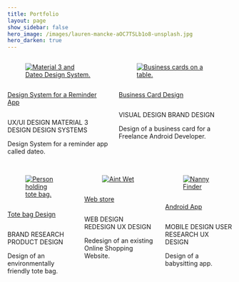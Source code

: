 ```yaml
---
title: Portfolio 
layout: page 
show_sidebar: false 
hero_image: /images/lauren-mancke-aOC7TSLb1o8-unsplash.jpg 
hero_darken: true
---
```


<html lang="en">
<head>
  <meta charset="utf-8">
  <meta name="viewport" content="width=device-width, initial-scale=1">
</head>

<div class="columns is-centered block">
   <div class="column">
    <div class="block">
      <a href="/dateo-design-system/">
        <figure class="image is-4by3">
          <img src="/images/dateo-design-system-feature-graphics.png" alt="Material 3 and Dateo Design System." loading="eager">
        </figure>
        </a>
    </div>
    <div class="block">
        <div class="columns">
            <div class="column">
                <a href="/dateo-design-system/">
                <p class="block title is-4">Design System for a Reminder App</p>
                </a>
            </div>
        </div>
        <p class="block">
            <span class="tag is-link is-small is-grouped-right">UX/UI DESIGN</span>
            <span class="tag is-link is-small is-grouped-right">MATERIAL 3 DESIGN</span>
            <span class="tag is-link is-small is-grouped-right">DESIGN SYSTEMS</span>
        </p>
        <p class="subtitle is-5">Design System for a reminder app called dateo.</p>
    </div>
   </div>
   <div class="column">
    <div class="block">
        <a href="/business-cards/">
            <figure class="image is-4by3">
                <img src="/images/business-card-feature-graphics-crop.png" alt="Business cards on a table." loading="eager">
            </figure>
        </a>
    </div>
    <div class="block">
        <div class="columns">
            <div class="column">
                <a href="/business-cards/">
                    <p class="block title is-4">Business Card Design</p>
                </a>
            </div>
        </div>
        <p class="block">
            <span class="tag is-link is-small is-grouped-right">VISUAL DESIGN</span>
            <span class="tag is-link is-small is-grouped-right">BRAND DESIGN</span>
        </p>
        <p class="subtitle is-5">Design of a business card for a Freelance Android Developer.</p>
    </div>
   </div>
</div>
<br>
<div class="columns is-centered block">
<div class="column">
    <div class="block">
      <a href="/eco-tote-bag/">
        <figure class="image is-4by3">
          <img src="/images/tote-bag-feature-graphics.jpg" alt="Person holding tote bag." loading="eager">
        </figure>
        </a>
    </div>
    <div class="block">
        <div class="columns">
            <div class="column">
                <a href="/eco-tote-bag/">
                <p class="block title is-4">Tote bag Design</p>
                </a>
            </div>
        </div>
        <p class="block">
            <span class="tag is-link is-small is-grouped-right">BRAND RESEARCH</span>
            <span class="tag is-link is-small is-grouped-right">PRODUCT DESIGN</span>
        </p>
        <p class="subtitle is-5">Design of an environmentally friendly tote bag.</p>
    </div>
  </div>
  <div class="column">
    <div class="block">
      <a href="/aint-wet/">
        <figure class="image is-4by3">
          <img src="/images/aint-wet-feature-graphics.png" alt="Aint Wet" loading="lazy">
        </figure>
        </a>
    </div>
    <div class="block">
        <div class="columns">
            <div class="column">
                <a href="/aint-wet/">
                <p class="title is-4">Web store</p>
                </a>
            </div>
        </div>
        <p class="block">
            <span class="tag is-link is-small is-grouped-right">WEB DESIGN</span>
            <span class="tag is-link is-small is-grouped-right">REDESIGN</span>
            <span class="tag is-link is-small is-grouped-right">UX DESIGN</span>
        </p>        
        <p class="subtitle is-5">Redesign of an existing Online Shopping Website.</p>
    </div>
  </div>
  <div class="column">
    <div class="block">
      <a href="/nanny-finder/">
        <figure class="image">
          <img src="/images/nanny-finder-feature-graphics.png" alt="Nanny Finder" loading="lazy">
        </figure>
        </a>
    </div>
    <div class="block">
        <div class="columns">
            <div class="column">
                <a href="/nanny-finder/">
                <p class="title is-4">Android App</p>
                </a>
            </div>
        </div>
        <p class="block">
            <span class="tag is-link is-small is-grouped-right">MOBILE DESIGN</span>
            <span class="tag is-link is-small is-grouped-right">USER RESEARCH</span>
            <span class="tag is-link is-small is-grouped-right">UX DESIGN</span>
        </p>
        <p class="subtitle is-5">Design of a babysitting app.</p>
    </div>
  </div>
  </div>
</html>